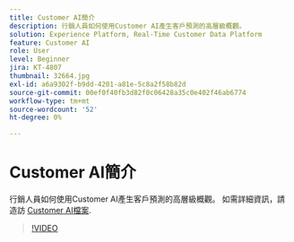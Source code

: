 ```yaml
---
title: Customer AI簡介
description: 行銷人員如何使用Customer AI產生客戶預測的高層級概觀。
solution: Experience Platform, Real-Time Customer Data Platform
feature: Customer AI
role: User
level: Beginner
jira: KT-4807
thumbnail: 32664.jpg
exl-id: a6a9302f-b9dd-4201-a81e-5c8a2f58b82d
source-git-commit: 00ef0f40fb3d82f0c06428a35c0e402f46ab6774
workflow-type: tm+mt
source-wordcount: '52'
ht-degree: 0%

---
```


# Customer AI簡介

行銷人員如何使用Customer AI產生客戶預測的高層級概觀。 如需詳細資訊，請造訪 [Customer AI檔案](https://experienceleague.adobe.com/docs/experience-platform/intelligent-services/customer-ai/overview.html).

>[!VIDEO](https://video.tv.adobe.com/v/32664?learn=on)
